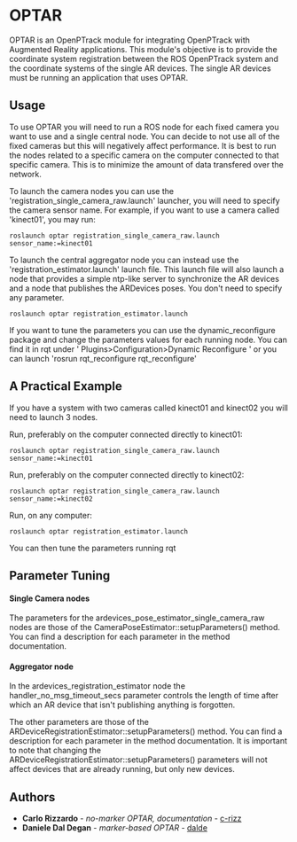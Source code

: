 OPTAR
======

OPTAR is an OpenPTrack module for integrating OpenPTrack with Augmented Reality
applications.
This module's objective is to provide the coordinate system registration between
the ROS OpenPTrack system and the coordinate systems of the single AR devices.
The single AR devices must be running an application that uses OPTAR.



## Usage

To use OPTAR you will need to run a ROS node for each fixed camera you want to
use and a single central node. You can decide to not use all of the fixed cameras
but this will negatively affect performance.
It is best to run the nodes related to a specific camera on the computer connected
to that specific camera. This is to minimize the amount of data transfered over
the network.

To launch the camera nodes you can use the 'registration_single_camera_raw.launch'
launcher, you will need to specify the camera sensor name. For example, if you want
to use a camera called 'kinect01', you may run:

    roslaunch optar registration_single_camera_raw.launch sensor_name:=kinect01


To launch the central aggregator node you can instead use the 'registration_estimator.launch'
launch file. This launch file will also launch a node that provides a simple ntp-like
server to synchronize the AR devices and a node that publishes the ARDevices poses.
You don't need to specify any parameter.

    roslaunch optar registration_estimator.launch


If you want to tune the parameters you can use the dynamic_reconfigure package and
change the parameters values for each running node. You can find it in rqt under
' Plugins>Configuration>Dynamic Reconfigure ' or you can launch 'rosrun rqt_reconfigure rqt_reconfigure'



## A Practical Example

If you have a system with two cameras called kinect01 and kinect02 you will need
to launch 3 nodes.

Run, preferably on the computer connected directly to kinect01:

    roslaunch optar registration_single_camera_raw.launch sensor_name:=kinect01

Run, preferably on the computer connected directly to kinect02:

    roslaunch optar registration_single_camera_raw.launch sensor_name:=kinect02

Run, on any computer:

    roslaunch optar registration_estimator.launch

You can then tune the parameters running rqt


## Parameter Tuning

#### Single Camera nodes
The parameters for the ardevices_pose_estimator_single_camera_raw nodes are those of
the CameraPoseEstimator::setupParameters() method. You can find a description
for each parameter in the method documentation.

#### Aggregator node
In the ardevices_registration_estimator node the handler_no_msg_timeout_secs parameter
controls the length of time after which an AR device that isn't publishing anything
is forgotten.

The other parameters are those of the ARDeviceRegistrationEstimator::setupParameters() method.
You can find a description for each parameter in the method documentation.
It is important to note that changing the ARDeviceRegistrationEstimator::setupParameters() parameters will not affect devices that are already running, but only new devices.

## Authors
* **Carlo Rizzardo** - *no-marker OPTAR, documentation* - [c-rizz](https://github.com/c-rizz)
* **Daniele Dal Degan** - *marker-based OPTAR* - [dalde](https://github.com/dalde)
